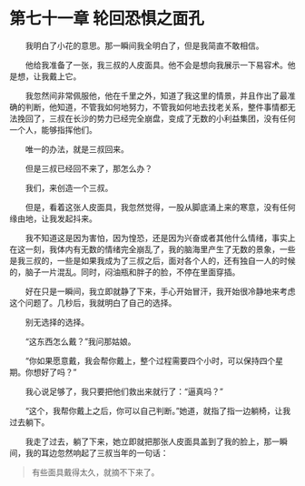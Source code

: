 # 第七十一章 轮回恐惧之面孔


　　我明白了小花的意思。那一瞬间我全明白了，但是我简直不敢相信。

　　他给我准备了一张，我三叔的人皮面具。他不会是想向我展示一下易容术。他是想，让我戴上它。

　　我忽然间非常佩服他，他在千里之外，知道了我这里的情景，并且作出了最准确的判断，他知道，不管我如何地努力，不管我如何地去找老关系，整件事情都无法挽回了，三叔在长沙的势力已经完全崩盘，变成了无数的小利益集团，没有任何一个人，能够指挥他们。

　　唯一的办法，就是三叔回来。

　　但是三叔已经回不来了，那怎么办？

　　我们，来创造一个三叔。

　　但是，看着这张人皮面具，我忽然觉得，一股从脚底涌上来的寒意，没有任何缘由地，让我发起抖来。

　　我不知道这是因为害怕，因为惶恐，还是因为兴奋或者其他什么情绪，事实上在这一刻，我体内有无数的情绪完全崩乱了，我的脑海里产生了无数的景象，一些是我三叔的，一些是如果我成为了三叔之后，面对各个人的，还有独自一人的时候的，脑子一片混乱。同时，闷油瓶和胖子的脸，不停在里面穿插。

　　好在只是一瞬间，我立即就静了下来，手心开始冒汗，我开始很冷静地来考虑这个问题了。几秒后，我就明白了自己的选择。

　　别无选择的选择。

　　“这东西怎么戴？”我问那姑娘。

　　“你如果愿意戴，我会帮你戴上，整个过程需要四个小时，可以保持四个星期。你想好了吗？”

　　我心说足够了，我只要把他们救出来就行了：“逼真吗？”

　　“这个，我帮你戴上之后，你可以自己判断。”她道，就指了指一边躺椅，让我过去躺下。

　　我走了过去，躺了下来，她立即就把那张人皮面具盖到了我的脸上，那一瞬间，我的耳边忽然响起了三叔当年的一句话：

> 有些面具戴得太久，就摘不下来了。

